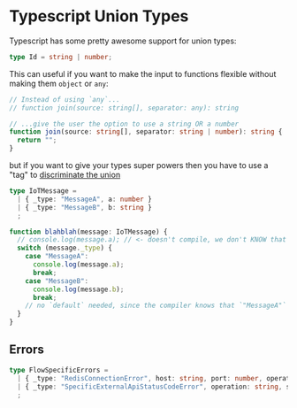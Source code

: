 # Typescript Union Types

Typescript has some pretty awesome support for union types:

```typescript
type Id = string | number;
```

This can useful if you want to make the input to functions flexible without making them `object` or `any`:

```typescript
// Instead of using `any`...
// function join(source: string[], separator: any): string

// ...give the user the option to use a string OR a number
function join(source: string[], separator: string | number): string {
  return "";
}

```


but if you want to give your types super powers then you have to use a "tag" to [discriminate the union](https://www.typescriptlang.org/docs/handbook/unions-and-intersections.html#discriminating-unions)

```typescript
type IoTMessage = 
  | { _type: "MessageA", a: number }
  | { _type: "MessageB", b: string }
  ;

function blahblah(message: IoTMessage) {
  // console.log(message.a); // <- doesn't compile, we don't KNOW that the type has a property `.a`
  switch (message._type) {
    case "MessageA":
      console.log(message.a);
      break;
    case "MessageB":
      console.log(message.b);
      break;
    // no `default` needed, since the compiler knows that `"MessageA"` and `"MessageB"` are the only possibilities
  }
}
```

## Errors

```typescript
type FlowSpecificErrors = 
  | { _type: "RedisConnectionError", host: string, port: number, operation: string }
  | { _type: "SpecificExternalApiStatusCodeError", operation: string, status_code: number, response: string }
  ;
```
